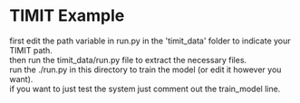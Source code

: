 TIMIT Example
=========================================
first edit the path variable in run.py in the 'timit_data' folder to indicate your TIMIT path.<br />
then run the timit_data/run.py file to extract the necessary files.<br />
run the ./run.py in this directory to train the model (or edit it however you want).<br />
if you want to just test the system just comment out the train_model line.<br />
